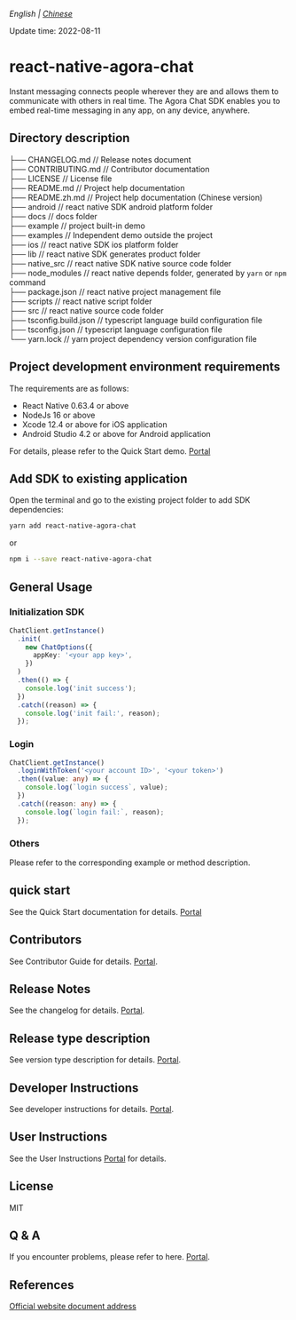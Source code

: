 _English | [Chinese](./README.zh.md)_

Update time: 2022-08-11

# react-native-agora-chat

Instant messaging connects people wherever they are and allows them to communicate with others in real time. The Agora Chat SDK enables you to embed real-time messaging in any app, on any device, anywhere.

## Directory description

├── CHANGELOG.md // Release notes document  
├── CONTRIBUTING.md // Contributor documentation  
├── LICENSE // License file  
├── README.md // Project help documentation  
├── README.zh.md // Project help documentation (Chinese version)  
├── android // react native SDK android platform folder  
├── docs // docs folder  
├── example // project built-in demo  
├── examples // Independent demo outside the project  
├── ios // react native SDK ios platform folder  
├── lib // react native SDK generates product folder  
├── native_src // react native SDK native source code folder  
├── node_modules // react native depends folder, generated by `yarn` or `npm` command  
├── package.json // react native project management file  
├── scripts // react native script folder  
├── src // react native source code folder  
├── tsconfig.build.json // typescript language build configuration file  
├── tsconfig.json // typescript language configuration file  
└── yarn.lock // yarn project dependency version configuration file

## Project development environment requirements

The requirements are as follows:

- React Native 0.63.4 or above
- NodeJs 16 or above
- Xcode 12.4 or above for iOS application
- Android Studio 4.2 or above for Android application

For details, please refer to the Quick Start demo. [Portal](./docs/quick-start.md)

## Add SDK to existing application

Open the terminal and go to the existing project folder to add SDK dependencies:

```sh
yarn add react-native-agora-chat
```

or

```sh
npm i --save react-native-agora-chat
```

## General Usage

### Initialization SDK

```typescript
ChatClient.getInstance()
  .init(
    new ChatOptions({
      appKey: '<your app key>',
    })
  )
  .then(() => {
    console.log('init success');
  })
  .catch((reason) => {
    console.log('init fail:', reason);
  });
```

### Login

```typescript
ChatClient.getInstance()
  .loginWithToken('<your account ID>', '<your token>')
  .then((value: any) => {
    console.log(`login success`, value);
  })
  .catch((reason: any) => {
    console.log(`login fail:`, reason);
  });
```

### Others

Please refer to the corresponding example or method description.

## quick start

See the Quick Start documentation for details. [Portal](https://docs.agora.io/en/agora-chat/agora_chat_get_started_rn?platform=React%20Native)



## Contributors

See Contributor Guide for details. [Portal](./CONTRIBUTING.md).

## Release Notes

See the changelog for details. [Portal](./CHANGELOG.md).

## Release type description

See version type description for details. [Portal](./docs/version-types.md).

## Developer Instructions

See developer instructions for details. [Portal](./docs/developer.md).

## User Instructions

See the User Instructions [Portal](./docs/user.md) for details.

## License

MIT

## Q & A

If you encounter problems, please refer to here. [Portal](./docs/others.md).

## References

[Official website document address](https://docs.agora.io/en/agora-chat/landing-page?platform=React%20Native)
